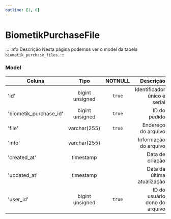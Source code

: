 ```yaml
---
outline: [1, 6]
---
```


# BiometikPurchaseFile

::: info Descrição
Nesta página podemos ver o model da tabela `biometik_purchase_files`.
:::

### Model

| Coluna                 |      Tipo       | NOTNULL |                     Descrição |
| ---------------------- | :-------------: | :-----: | ----------------------------: |
| 'id'                   | bigint unsigned | `true`  |  Identificador único e serial |
| 'biometik_purchase_id' | bigint unsigned | `true`  |                  ID do pedido |
| 'file'                 |  varchar(255)   | `true`  |           Endereço do arquivo |
| 'info'                 |  varchar(255)   |         |         Informação do arquivo |
| 'created_at'           |    timestamp    |         |               Data de criação |
| 'updated_at'           |    timestamp    |         |    Data da última atualização |
| 'user_id'              | bigint unsigned | `true`  | ID do usuário dono do arquivo |
